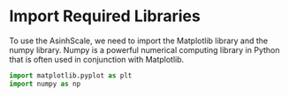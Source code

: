 # Import Required Libraries

To use the AsinhScale, we need to import the Matplotlib library and the numpy library. Numpy is a powerful numerical computing library in Python that is often used in conjunction with Matplotlib.

```python
import matplotlib.pyplot as plt
import numpy as np
```
